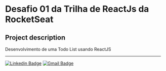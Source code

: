 # Desafio 01 da Trilha de ReactJs da RocketSeat

## Project description
<p>
  Desenvolvimento de uma Todo List usando ReactJS
</p>

---
 
[![Linkedin Badge](https://img.shields.io/badge/-Danielle-blue?style=flat-square&logo=Linkedin&logoColor=white&link=https://www.linkedin.com/in/danielle-nunes/)](https://www.linkedin.com/in/danielle-nunes/) 
[![Gmail Badge](https://img.shields.io/badge/-daniellesnunes@gmail.com-c14438?style=flat-square&logo=Gmail&logoColor=white&link=mailto:daniellesnunes@gmail.com)](mailto:daniellesnunes@gmail.com)